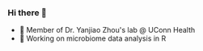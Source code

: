 ### Hi there 👋

<!--
**laurendaddi/laurendaddi** is a ✨ _special_ ✨ repository because its `README.md` (this file) appears on your GitHub profile.
-->
- 🔬 Member of Dr. Yanjiao Zhou's lab @ UConn Health
- 🦠 Working on microbiome data analysis in R
